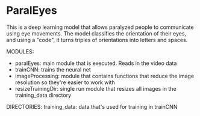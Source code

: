 # ParalEyes
This is a deep learning model that allows paralyzed people to communicate using eye movements. The model classifies the orientation of their eyes, and using a "code", it turns triples of orientations into letters and spaces.

MODULES:
- paralEyes: main module that is executed. Reads in the video data
- trainCNN: trains the neural net 
- imageProcessing: module that contains functions that reduce the image resolution so they're easier to work with
- resizeTrainingDir: single run module that resizes all images in the training_data directory

DIRECTORIES:
training_data: data that's used for training in trainCNN
